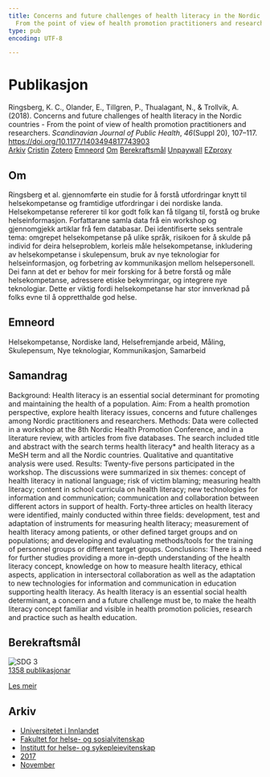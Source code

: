 ```yaml
---
title: Concerns and future challenges of health literacy in the Nordic countries -
  From the point of view of health promotion practitioners and researchers
type: pub
encoding: UTF-8

---
```

<h1>Publikasjon</h1>
<article id="csl-bib-container-CWYL4ZBE" class="csl-bib-container">
  <div class="csl-bib-body"> <div class="csl-entry">Ringsberg, K. C., Olander, E., Tillgren, P., Thualagant, N., &#38; Trollvik, A. (2018). Concerns and future challenges of health literacy in the Nordic countries - From the point of view of health promotion practitioners and researchers. <i>Scandinavian Journal of Public Health</i>, <i>46</i>(Suppl 20), 107–117. <a href="https://doi.org/10.1177/1403494817743903">https://doi.org/10.1177/1403494817743903</a></div> </div>
  <div class="csl-bib-buttons">
    <a href="#taxonomy-article-CWYL4ZBE" alt="archive" class="csl-bib-button">Arkiv</a>
    <a href="https://app.cristin.no/results/show.jsf?id=1514849" alt="Cristin" class="csl-bib-button">Cristin</a>
    <a href="http://zotero.org/groups/5881554/items/CWYL4ZBE" alt="Zotero" class="csl-bib-button">Zotero</a>
    <a href="#keywords-article-CWYL4ZBE" alt="keywords" class="csl-bib-button">Emneord</a>
    <a href="#about-article-CWYL4ZBE" alt="about_pub" class="csl-bib-button">Om</a>
    <a href="#sdg-article-CWYL4ZBE" alt="sdg" class="csl-bib-button">Berekraftsmål</a>
    <a href="https://journals.sagepub.com/doi/pdf/10.1177/1403494817743903" alt="Unpaywall" class="csl-bib-button">Unpaywall</a>
    <a href="https://journals.sagepub.com/doi/pdf/10.1177/1403494817743903" alt="EZproxy" class="csl-bib-button">EZproxy</a>
  </div>
  <div id="csl-bib-meta-container-CWYL4ZBE"></div>
</article>
<div id="csl-bib-meta-CWYL4ZBE" class="csl-bib-meta">
  <article id="about-article-CWYL4ZBE" class="about_pub-article">
    <h1>Om</h1>
    Ringsberg et al. gjennomførte ein studie for å forstå utfordringar knytt til helsekompetanse og framtidige utfordringar i dei nordiske landa. Helsekompetanse refererer til kor godt folk kan få tilgang til, forstå og bruke helseinformasjon. Forfattarane samla data frå ein workshop og gjennomgjekk artiklar frå fem databasar. Dei identifiserte seks sentrale tema: omgrepet helsekompetanse på ulike språk, risikoen for å skulde på individ for deira helseproblem, korleis måle helsekompetanse, inkludering av helsekompetanse i skulepensum, bruk av nye teknologiar for helseinformasjon, og forbetring av kommunikasjon mellom helsepersonell. Dei fann at det er behov for meir forsking for å betre forstå og måle helsekompetanse, adressere etiske bekymringar, og integrere nye teknologiar. Dette er viktig fordi helsekompetanse har stor innverknad på folks evne til å oppretthalde god helse.
  </article>
  <article id="keywords-article-CWYL4ZBE" class="keywords-article">
    <h1>Emneord</h1>
    Helsekompetanse, Nordiske land, Helsefremjande arbeid, Måling, Skulepensum, Nye teknologiar, Kommunikasjon, Samarbeid
  </article>
  <article id="abstract-article-CWYL4ZBE" class="abstract-article">
    <h1>Samandrag</h1>
    Background: Health literacy is an essential social determinant for promoting and maintaining the health of a population. Aim: From a health promotion perspective, explore health literacy issues, concerns and future challenges among Nordic practitioners and researchers. Methods: Data were collected in a workshop at the 8th Nordic Health Promotion Conference, and in a literature review, with articles from five databases. The search included title and abstract with the search terms health literacy* and health literacy as a MeSH term and all the Nordic countries. Qualitative and quantitative analysis were used. Results: Twenty-five persons participated in the workshop. The discussions were summarized in six themes: concept of health literacy in national language; risk of victim blaming; measuring health literacy; content in school curricula on health literacy; new technologies for information and communication; communication and collaboration between different actors in support of health. Forty-three articles on health literacy were identified, mainly conducted within three fields: development, test and adaptation of instruments for measuring health literacy; measurement of health literacy among patients, or other defined target groups and on populations; and developing and evaluating methods/tools for the training of personnel groups or different target groups. Conclusions: There is a need for further studies providing a more in-depth understanding of the health literacy concept, knowledge on how to measure health literacy, ethical aspects, application in intersectoral collaboration as well as the adaptation to new technologies for information and communication in education supporting health literacy. As health literacy is an essential social health determinant, a concern and a future challenge must be, to make the health literacy concept familiar and visible in health promotion policies, research and practice such as health education.
  </article>
  <article id="sdg-article-CWYL4ZBE" class="sdg-article">
    <h1>Berekraftsmål</h1>
    <div class="sdg-container"><div id="sdg3" class="sdg">
        <img src="{{< params subfolder >}}images/sdg/sdg03_nn.png" class="image" alt="SDG 3">
        <div class="sdg-overlay">
          <a href="/nn/archive/?key=?sdg=3#archive" class="sdg-publication-count"><span>1358</span> publikasjonar</a>
          <p><a href="https://fn.no/om-fn/fns-baerekraftsmaal/god-helse-og-livskvalitet?lang=nno-NO" class="sdg-read-more">Les meir</a></p>
        </div>
      </div></div>
  </article>
  <article id="taxonomy-article-CWYL4ZBE" class="taxonomy-article">
    <h1>Arkiv</h1>
    <ul>
      <li>
        <a href="/nn/archive/?key=3DCRN523">Universitetet i Innlandet</a>
      </li>
      <li>
        <a href="/nn/archive/?key=IDKFS3MX">Fakultet for helse- og sosialvitenskap</a>
      </li>
      <li>
        <a href="/nn/archive/?key=GTV4ECMZ">Institutt for helse- og sykepleievitenskap</a>
      </li>
      <li>
        <a href="/nn/archive/?key=QV2QKSDS">2017</a>
      </li>
      <li>
        <a href="/nn/archive/?key=76Z26YNP">November</a>
      </li>
    </ul>
  </article>
</div>
